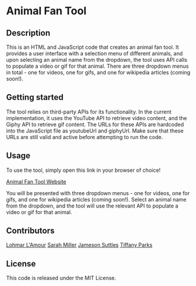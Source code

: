 # Animal Fan Tool

## Description

This is an HTML and JavaScript code that creates an animal fan tool. It provides a user interface with a selection menu of different animals, and upon selecting an animal name from the dropdown, the tool uses API calls to populate a video or gif for that animal. There are three dropdown menus in total - one for videos, one for gifs, and one for wikipedia articles (coming soon!).

## Getting started

The tool relies on third-party APIs for its functionality. In the current implementation, it uses the YouTube API to retrieve video content, and the Giphy API to retrieve gif content. The URLs for these APIs are hardcoded into the JavaScript file as youtubeUrl and giphyUrl. Make sure that these URLs are still valid and active before attempting to run the code.

## Usage

To use the tool, simply open this link in your browser of choice!

[Animal Fan Tool Website](https://jsuttle2.github.io/P1-animal-fan-tool/)

You will be presented with three dropdown menus - one for videos, one for gifs, and one for wikipedia articles (coming soon!). Select an animal name from the dropdown, and the tool will use the relevant API to populate a video or gif for that animal.

## Contributors

[Lohmar L'Amour](https://github.com/Lohmarr)
[Sarah Miller](https://github.com/smiller422)
[Jameson Suttles](https://github.com/Jsuttle2)
[Tiffany Parks](https://github.com/TiffanyParks)

## License

This code is released under the MIT License.